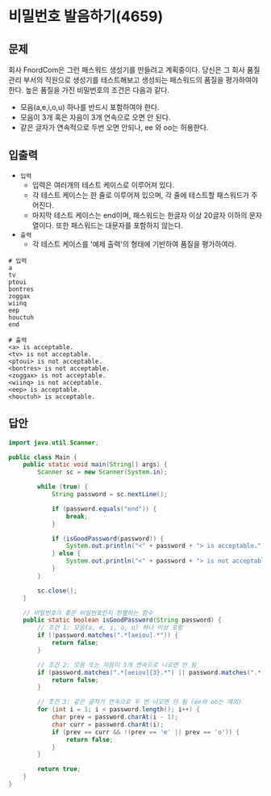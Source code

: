 # 비밀번호 발음하기(4659)

## 문제

회사 FnordCom은 그런 패스워드 생성기를 만들려고 계획중이다. 당신은 그 회사 품질 관리 부서의 직원으로 생성기를 테스트해보고 생성되는 패스워드의 품질을 평가하여야 한다. 높은 품질을 가진 비밀번호의 조건은 다음과 같다.

 - 모음(a,e,i,o,u) 하나를 반드시 포함하여야 한다.
 - 모음이 3개 혹은 자음이 3개 연속으로 오면 안 된다.
 - 같은 글자가 연속적으로 두번 오면 안되나, ee 와 oo는 허용한다.

## 입출력

 - `입력`
    - 입력은 여러개의 테스트 케이스로 이루어져 있다.
    - 각 테스트 케이스는 한 줄로 이루어져 있으며, 각 줄에 테스트할 패스워드가 주어진다.
    - 마지막 테스트 케이스는 end이며, 패스워드는 한글자 이상 20글자 이하의 문자열이다. 또한 패스워드는 대문자를 포함하지 않는다.
 - `출력`
    - 각 테스트 케이스를 '예제 출력'의 형태에 기반하여 품질을 평가하여라.
```
# 입력
a
tv
ptoui
bontres
zoggax
wiinq
eep
houctuh
end

# 출력
<a> is acceptable.
<tv> is not acceptable.
<ptoui> is not acceptable.
<bontres> is not acceptable.
<zoggax> is not acceptable.
<wiinq> is not acceptable.
<eep> is acceptable.
<houctuh> is acceptable.
```

## 답안

```java
import java.util.Scanner;

public class Main {
    public static void main(String[] args) {
        Scanner sc = new Scanner(System.in);

        while (true) {
            String password = sc.nextLine();

            if (password.equals("end")) {
                break;
            }

            if (isGoodPassword(password)) {
                System.out.println("<" + password + "> is acceptable.");
            } else {
                System.out.println("<" + password + "> is not acceptable.");
            }
        }

        sc.close();
    }

    // 비밀번호가 좋은 비밀번호인지 판별하는 함수
    public static boolean isGoodPassword(String password) {
        // 조건 1: 모음(a, e, i, o, u) 하나 이상 포함
        if (!password.matches(".*[aeiou].*")) {
            return false;
        }

        // 조건 2: 모음 또는 자음이 3개 연속으로 나오면 안 됨
        if (password.matches(".*[aeiou]{3}.*") || password.matches(".*[^aeiou]{3}.*")) {
            return false;
        }

        // 조건 3: 같은 글자가 연속으로 두 번 나오면 안 됨 (ee와 oo는 예외)
        for (int i = 1; i < password.length(); i++) {
            char prev = password.charAt(i - 1);
            char curr = password.charAt(i);
            if (prev == curr && !(prev == 'e' || prev == 'o')) {
                return false;
            }
        }

        return true;
    }
}
```